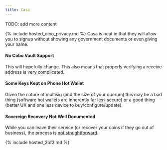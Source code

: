 ```yaml
---
title: Casa
---
```


TODO: add more content

{% include hosted_utxo_privacy.md %}
Casa is neat in that they will allow you to signup without showing any government documents or even giving your name.

#### No Cobo Vault Support
This will hopefully change.
This also means that properly verifying a receive address is very complicated.

#### Some Keys Kept on Phone Hot Wallet
Given the nature of multisig (and the size of your quorum) this may be a bad thing (software hot wallets are inherently far less secure) or a good thing (better UX and one less device to buy/configure/update).

#### Sovereign Recovery Not Well Documented
While you can leave their service (or recover your coins if they go out of business), the process is [not straightforward](https://walletsrecovery.org/recovery-docs/casa-recovery.html).

{% include hosted_2of3.md %}
